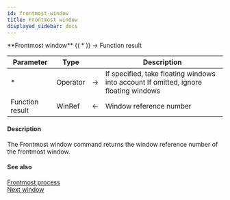 ```yaml
---
id: frontmost-window
title: Frontmost window
displayed_sidebar: docs
---
```


<!--REF #_command_.Frontmost window.Syntax-->**Frontmost window** {( * )} -> Function result<!-- END REF-->
<!--REF #_command_.Frontmost window.Params-->
| Parameter | Type |  | Description |
| --- | --- | --- | --- |
| * | Operator | -> | If specified, take floating windows into account If omitted, ignore floating windows |
| Function result | WinRef | <- | Window reference number |

<!-- END REF-->

#### Description 

<!--REF #_command_.Frontmost window.Summary-->The Frontmost window command returns the window reference number of the frontmost window.<!-- END REF-->

#### See also 

[Frontmost process](frontmost-process.md)  
[Next window](next-window.md)  